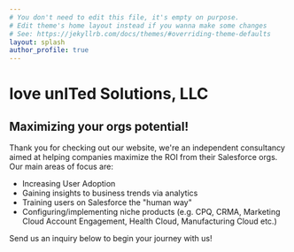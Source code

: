 ```yaml
---
# You don't need to edit this file, it's empty on purpose.
# Edit theme's home layout instead if you wanna make some changes
# See: https://jekyllrb.com/docs/themes/#overriding-theme-defaults
layout: splash
author_profile: true
---
```


# love unITed Solutions, LLC

## Maximizing your orgs potential!

Thank you for checking out our website, we're an independent consultancy aimed at helping companies maximize the ROI from their Salesforce orgs. Our main areas of focus are:
*   Increasing User Adoption
*   Gaining insights to business trends via analytics
*   Training users on Salesforce the "human way"
*   Configuring/implementing niche products (e.g. CPQ, CRMA, Marketing Cloud Account Engagement, Health Cloud, Manufacturing Cloud etc.)


Send us an inquiry below to begin your journey with us!
